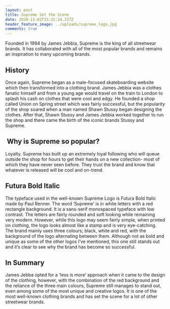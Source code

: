 ```yaml
---
layout: post
title: Supreme Set the Scene
date: 2020-11-02T15:22:24.237Z
header_feature_image: ../uploads/supreme_logo.jpg
comments: true
---
```

Founded in 1994 by James Jebbia, Supreme is the king of all streetwear brands. It has collaborated with all of the most popular brands and remains an inspiration to many upcoming brands. 

## History

Once again, Supreme began as a male-focused skateboarding website which then transformed into a clothing brand. James Jebbia was a clothes fanatic himself and from a young age would travel on the train to London to splash his cash on clothes that were cool and edgy. He founded a shop called Union on Spring street which was fairly successful, but the popularity of the shop soared when a man named Shawn Stussy began designing the clothes. After that, Shawn Stussy and James Jebbia worked together to run the shop and there came the birth of the iconic brands Stussy and Supreme. 

##  Why is Supreme so popular?

Loyalty. Supreme has built up an extremely loyal following who will queue outside the shop for hours to get their hands on a new collection- most of which they have never seen before. They trust the brand and know that whatever is released will be cool and on-trend.

## Futura Bold Italic

The typeface used in the well-known Supreme Logo is Futura Bold Italic made by Paul Renner. The word ‘Supreme’ is in white letters with a red rectangle background. It is a sans-serif monospaced typeface with low contrast. The letters are fairly rounded and soft looking while remaining very modern. However, while this logo may seem fairly simple, when printed on clothing, the logo looks almost like a stamp and is very eye-catching. The brand mainly uses three colours; black, white and red, with the background of the logo alternating between them. Although not as bold and unique as some of the other logos I’ve mentioned, this one still stands out and it’s clear to see why the brand has become so successful.

## In Summary

James Jebba opted for a ‘less is more’ approach when it came to the design of the clothing, however, with the combination of the red background and the reliance of the three main colours, Supreme still manages to stand out, even among some of the most unique and creative logos. It is one of the most well-known clothing brands and has set the scene for a lot of other streetwear brands.